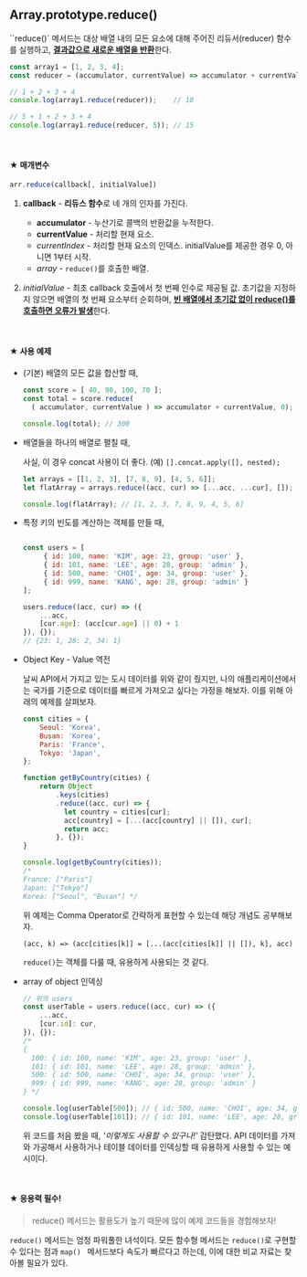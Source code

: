 ## Array.prototype.**reduce**()

``reduce()` 메서드는 대상 배열 내의 모든 요소에 대해 주어진 리듀서(reducer) 함수를 실행하고, <u>**결과값으로 새로운 배열을 반환**</u>한다.

```javascript
const array1 = [1, 2, 3, 4];
const reducer = (accumulator, currentValue) => accumulator + currentValue;

// 1 + 2 + 3 + 4
console.log(array1.reduce(reducer));	// 10

// 5 + 1 + 2 + 3 + 4
console.log(array1.reduce(reducer, 5));	// 15
```

<br/>

#### ★ 매개변수

```javascript
arr.reduce(callback[, initialValue])
```

1. **callback** - **리듀스 함수**로 네 개의 인자를 가진다. 
   - **accumulator** - 누산기로 콜백의 반환값을 누적한다.
   - **currentValue** - 처리할 현재 요소.
   - *currentIndex* - 처리할 현재 요소의 인덱스. initialValue를 제공한 경우 0, 아니면 1부터 시작.
   - *array* - `reduce()`를 호출한 배열.

2. *initialValue* - 최초 callback 호출에서 첫 번째 인수로 제공될 값. 초기값을 지정하지 않으면 배열의 첫 번째 요소부터 순회하며, <u>**빈 배열에서 초기값 없이 reduce()를 호출하면 오류가 발생**</u>한다.

<br/>

#### ★ 사용 예제

- (기본) 배열의 모든 값을 합산할 때,

    ```javascript
   const score = [ 40, 90, 100, 70 ];
   const total = score.reduce(
      ( accumulator, currentValue ) => accumulator + currentValue, 0); 
   
   console.log(total); // 300
    ```




- 배열들을 하나의 배열로 펼칠 때,

   사실, 이 경우 concat 사용이 더 좋다. (예) `[].concat.apply([], nested);`

   ```javascript
   let arrays = [[1, 2, 3], [7, 8, 9], [4, 5, 6]];
   let flatArray = arrays.reduce((acc, cur) => [...acc, ...cur], []);
   
   console.log(flatArray); // [1, 2, 3, 7, 8, 9, 4, 5, 6]
   ```
   


- 특정 키의 빈도를 계산하는 객체를 만들 때,

   ```javascript
   
   const users = [
        { id: 100, name: 'KIM', age: 23, group: 'user' },
        { id: 101, name: 'LEE', age: 28, group: 'admin' },
        { id: 500, name: 'CHOI', age: 34, group: 'user' },
        { id: 999, name: 'KANG', age: 28, group: 'admin' }
   ];
   
   users.reduce((acc, cur) => ({ 
       ...acc, 
       [cur.age]: (acc[cur.age] || 0) + 1 
   }), {});
   // {23: 1, 28: 2, 34: 1}
   ```

   

- Object Key - Value 역전
   
   날씨 API에서 가지고 있는 도시 데이터를 위와 같이 줬지만, 나의 애플리케이션에서는 국가를 기준으로 데이터를 빠르게 가져오고 싶다는 가정을 해보자. 이를 위해 아래의 예제를 살펴보자.

   ```javascript
   const cities = {
       Seoul: 'Korea',
       Busan: 'Korea',
       Paris: 'France',
       Tokyo: 'Japan',
   };
   
   function getByCountry(cities) {
       return Object
           .keys(cities)
           .reduce((acc, cur) => {
             let country = cities[cur];
             acc[country] = [...(acc[country] || []), cur];
             return acc;
           }, {});
   }
   
   console.log(getByCountry(cities));
   /*
   France: ["Paris"]
   Japan: ["Tokyo"]
   Korea: ["Seoul", "Busan"] */
   ```

   위 예제는 Comma Operator로 간략하게 표현할 수 있는데 해당 개념도 공부해보자.

   `(acc, k) => (acc[cities[k]] = [...(acc[cities[k]] || []), k], acc)`

   `reduce()`는 객체를 다룰 때, 유용하게 사용되는 것 같다. 


- array of object 인덱싱

   ```javascript
   // 위의 users
   const userTable = users.reduce((acc, cur) => ({ 
       ...acc,
       [cur.id]: cur,
   }), {});
   /*
   {
     100: { id: 100, name: 'KIM', age: 23, group: 'user' },
     101: { id: 101, name: 'LEE', age: 28, group: 'admin' },
     500: { id: 500, name: 'CHOI', age: 34, group: 'user' },
     999: { id: 999, name: 'KANG', age: 28, group: 'admin' }
   } */
   
   console.log(userTable[500]); // { id: 500, name: 'CHOI', age: 34, group: 'user' }
   console.log(userTable[101]); // { id: 101, name: 'LEE', age: 28, group: 'admin' }
   ```
   
   위 코드를 처음 봤을 때, *'이렇게도 사용할 수 있구나!'* 감탄했다. API 데이터를 가져와 가공해서 사용하거나 테이블 데이터를 인덱싱할 때 유용하게 사용할 수 있는 예시이다.
   
<br/>

#### ★ **응용력 필수!**

> reduce() 메서드는 활용도가 높기 때문에 많이 예제 코드들을 경험해보자!

`reduce()` 메서드는 엄청 파워풀한 녀석이다. 모든 함수형 메서드는 `reduce()`로 구현할 수 있다는 점과 `map() ` 메서드보다 속도가 빠르다고 하는데, 이에 대한 비교 자료는 찾아볼 필요가 있다.
